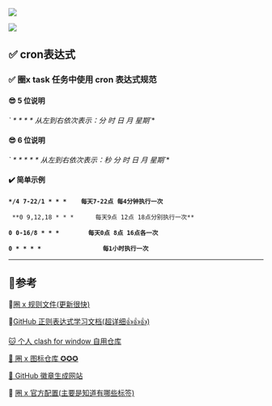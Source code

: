 ![](https://img.shields.io/badge/-Quantumult%20X%20%E8%87%AA%E7%94%A8-blue)

<img src="https://raw.githubusercontent.com/Parantric/picture-bed/main/202304102110541.png"  />

## :white_check_mark: cron表达式

### :white_check_mark: 圈x task 任务中使用 cron 表达式规范

#### :sunglasses: 5 位说明

 **\`* \* \* \* \*  从左到右依次表示：分 时 日 月 星期`**

#### :sunglasses: 6 位说明

 **\`* \* \* \* \* \* 从左到右依次表示：秒 分 时 日 月 星期`**

#### :heavy_check_mark: 简单示例

 **`*/4 7-22/1 * * *    每天7-22点 每4分钟执行一次`**

` **0 9,12,18 * * *      每天9点 12点 18点分别执行一次**`

 **`0 0-16/8 * * *        每天0点 8点 16点各一次`**

 **`0 * * * *                 每1小时执行一次`**

---

## 📑参考

:link:[圈 x 规则文件(更新很快)](https://github.com/Parantric/ios_rule_script/tree/master/rule/QuantumultX)

:link:[GitHub 正则表达式学习文档(超详细👍👍👍)](https://github.com/Parantric/learn-regex/blob/master/translations/README-cn.md)

[:cat: 个人 clash for window 自用仓库](https://github.com/Parantric/ACL4SSR)

[:link: 圈 x 图标仓库 ✪✪✪](https://github.com/Parantric/mini)

[🐶 GitHub 徽章生成网站](https://shields.io/category/test-results)

:link: [圈 x 官方配置(主要是知道有哪些标签)](https://github.com/Parantric/Quantumult-X-Official/blob/master/sample-my.conf)





